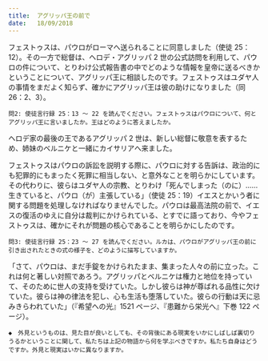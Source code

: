 ```yaml
---
title:  アグリッパ王の前で
date:   18/09/2018
---
```


フェストゥスは、パウロがローマへ送られることに同意しました（使徒 25：12）。その一方で総督は、ヘロデ・アグリッパ 2 世の公式訪問を利用して、パウロの件について、とりわけ公式報告書の中でどのような情報を皇帝に送るべきかということについて、アグリッパ王に相談したのです。フェストゥスはユダヤ人の事情をまだよく知らず、確かにアグリッパ王は彼の助けになりました（同 26：2、3）。

`問2: 使徒言行録 25：13 ～ 22 を読んでください。フェストゥスはパウロについて、何とアグリッパ王に言いましたか。王はどのように答えましたか。`

ヘロデ家の最後の王であるアグリッパ 2 世は、新しい総督に敬意を表するため、姉妹のベルニケと一緒にカイサリアへ来ました。

フェストゥスはパウロの訴訟を説明する際に、パウロに対する告訴は、政治的にも犯罪的にもまったく死罪に相当しない、と意外なことを明らかにしています。その代わりに、彼らはユダヤ人の宗教、とりわけ「死んでしまった（のに）……生きていると、パウロ（が）主張している」（使徒 25：19）イエスとかいう者に関する問題を処理しなければなりませんでした。パウロは最高法院の前で、イエスの復活のゆえに自分は裁判にかけられている、とすでに語っており、今やフェストゥスは、確かにそれが問題の核心であることを明らかにしたのです。

`問3: 使徒言行録 25：23 ～ 27 を読んでください。ルカは、パウロがアグリッパ王の前に引き出されたときの式の様子を、どのように描写していますか。`

「さて、パウロは、まだ手錠をかけられたまま、集まった人々の前に立った。これは何と著しい対照であろう。アグリッパとベルニケは権力と地位を持っていて、そのために世人の支持を受けていた。しかし彼らは神が尊ばれる品性に欠けていた。彼らは神の律法を犯し、心も生活も堕落していた。彼らの行動は天に忌みきらわれていた」（『希望への光』1521 ページ、『患難から栄光へ』下巻 122 ページ）。

`◆　外見というものは、見た目が良いとしても、その背後にある現実をいかにしばしば裏切りうるかということに関して、私たちは上記の物語から何を学ぶべきですか。私たち自身はどうですか。外見と現実はいかに異なりますか。`